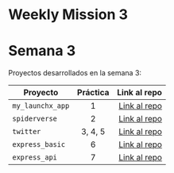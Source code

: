 # Weekly Mission 3


# Semana 3 

Proyectos desarrollados en la semana 3:

| Proyecto | Práctica | Link al repo |
| ------------- |:-------------:| -----:|
|`my_launchx_app`|1|[Link al repo](soon)|
|`spiderverse`|2|[Link al repo](soon)|
|`twitter`|3, 4, 5|[Link al repo](soon)|
|`express_basic`|6|[Link al repo](soon)|
|`express_api`|7|[Link al repo](soon)|
